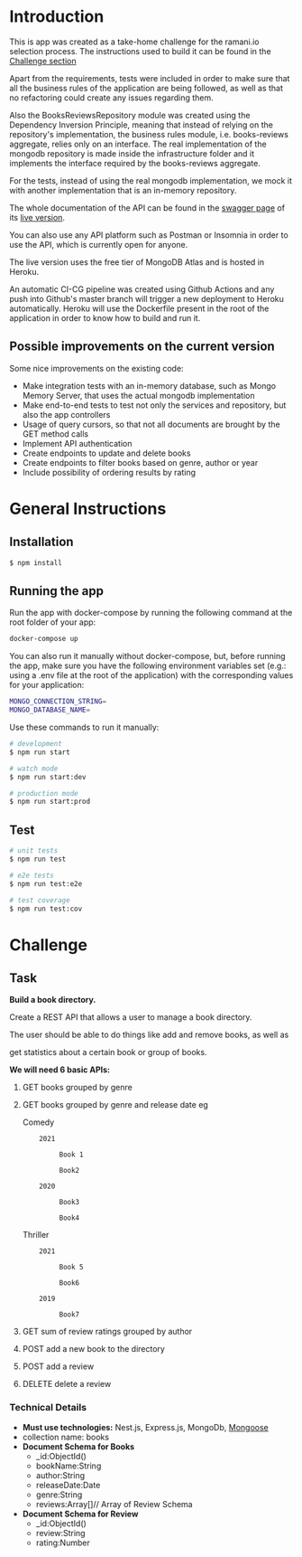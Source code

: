 
# Introduction
This is app was created as a take-home challenge for the ramani.io selection process. The instructions used to build it can be found in the [Challenge section](#challenge)

Apart from the requirements, tests were included in order to make sure that all the business rules of the application are being followed, as well as that no refactoring could create any issues regarding them.

Also the BooksReviewsRepository module was created using the Dependency Inversion Principle, meaning that instead of relying on the repository's implementation, the business rules module, i.e. books-reviews aggregate, relies only on an interface. The real implementation of the mongodb repository is made inside the infrastructure folder and it implements the interface required by the books-reviews aggregate.

For the tests, instead of using the real mongodb implementation, we mock it with another implementation that is an in-memory repository.

The whole documentation of the API can be found in the [swagger page](https://ramani-books-reviews-api.herokuapp.com/api/) of its [live version](https://ramani-books-reviews-api.herokuapp.com/).

You can also use any API platform such as Postman or Insomnia in order to use the API, which is currently open for anyone.

The live version uses the free tier of MongoDB Atlas and is hosted in Heroku.

An automatic CI-CG pipeline was created using Github Actions and any push into Github's master branch will trigger a new deployment to Heroku automatically. Heroku will use the Dockerfile present in the root of the application in order to know how to build and run it.

## Possible improvements on the current version
Some nice improvements on the existing code:
 * Make integration tests with an in-memory database, such as Mongo Memory Server, that uses the actual mongodb implementation
 * Make end-to-end tests to test not only the services and repository, but also the app controllers
 * Usage of query cursors, so that not all documents are brought by the GET method calls
 * Implement API authentication
 * Create endpoints to update and delete books
 * Create endpoints to filter books based on genre, author or year
 * Include possibility of ordering results by rating

# General Instructions
## Installation

```bash
$ npm install
```
## Running the app


Run the app with docker-compose by running the following command at the root folder of your app:

```bash
docker-compose up
```

You can also run it manually without docker-compose, but, before running the app, make sure you have the following environment variables set (e.g.: using a .env file at the root of the application) with the corresponding values for your application:


```bash
MONGO_CONNECTION_STRING=
MONGO_DATABASE_NAME=
```

Use these commands to run it manually:

```bash
# development
$ npm run start

# watch mode
$ npm run start:dev

# production mode
$ npm run start:prod
```
## Test

```bash
# unit tests
$ npm run test

# e2e tests
$ npm run test:e2e

# test coverage
$ npm run test:cov
```

# Challenge
## Task

**Build a book directory.**

Create a REST API that allows a user to manage a book directory.

The user should be able to do things like add and remove books, as well as

get statistics about a certain book or group of books.

**We will need 6 basic APIs:**

1) GET books grouped by genre
2) GET books grouped by genre and release date eg

     Comedy

           2021

                Book 1

                Book2

           2020

                Book3

                Book4

     Thriller

           2021

                Book 5

                Book6

           2019

                Book7

3) GET sum of review ratings grouped by author
4) POST add a new book to the directory
5) POST add a review
6) DELETE delete a review

### Technical Details

- **Must use technologies:** Nest.js, Express.js, MongoDb, [Mongoose](https://mongoosejs.com/docs/)
- collection name: books
- **Document Schema for Books**
    - _id:ObjectId()
    - bookName:String
    - author:String
    - releaseDate:Date
    - genre:String
    - reviews:Array[]// Array of Review Schema
- **Document Schema for Review**
    - _id:ObjectId()
    - review:String
    - rating:Number